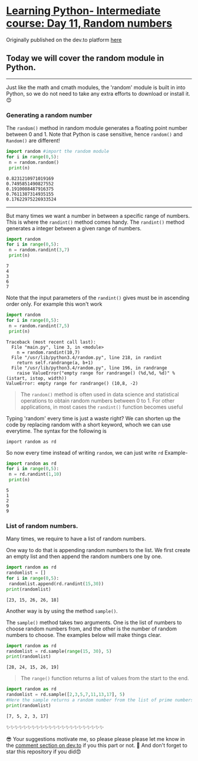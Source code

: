 # [Learning Python- Intermediate course: Day 11, Random numbers](https://dev.to/aatmaj/learning-python-intermediate-course-day-11-random-numbers-5cnj)

Originally published on the dev.to platform [here](https://dev.to/aatmaj/learning-python-intermediate-course-day-11-random-numbers-5cnj)

Today we will cover the random module in Python.
---
____
Just like the math and cmath modules, the 'random' module is built in into Python, so we do not need to take any extra efforts to download or install it.😊
### Generating a random number
The `random()` method in random module generates a floating point number between 0 and 1. Note that Python is case sensitive, hence `random()` and `Random()` are different!
```python
import random #import the random module
for i in range(0,5):
 n = random.random()
 print(n)
```
```
0.8231210971019169
0.7495851490827552
0.1910088487916375
0.7611387314935155
0.17622975226933524
```
___
But many times we want a number in between a specific range of numbers. This is where the `randint()` method comes handy. The `randint()` method generates a integer between a given range of numbers. 
```python
import random
for i in range(0,5):
 n = random.randint(3,7)
 print(n)
```
```
7
4
3
6
7
```
Note that the input parameters of the `randint()` gives must be in ascending order only. For example this won't work
```python
import random 
for i in range(0,5):
 n = random.randint(7,5)
 print(n)
```
```
Traceback (most recent call last):
  File "main.py", line 3, in <module>
    n = random.randint(10,7)
  File "/usr/lib/python3.4/random.py", line 218, in randint
    return self.randrange(a, b+1)
  File "/usr/lib/python3.4/random.py", line 196, in randrange
    raise ValueError("empty range for randrange() (%d,%d, %d)" % (istart, istop, width))
ValueError: empty range for randrange() (10,8, -2)
```
> The `random()` method is often used in data science and statistical operations to obtain random numbers between 0 to 1. For other applications, in most cases the `randint()` function becomes useful

Typing 'random' every time is just a waste right? We can shorten up the code by replacing random with a short keyword, whoch we can use everytime. The syntax for the following is 

`import random as rd` 

So now every time instead of writing `random`, we can just write `rd`
Example-
```python
import random as rd
for i in range(0,5):
 n = rd.randint(1,10)
 print(n)
```
```
5
1
2
9
9
```

### List of random numbers.
Many times, we require to have a list of random numbers. 

One way to do that is appending random numbers to the list. We first create an empty list and then append the random numbers one by one.
```python
import random as rd
randomlist = []
for i in range(0,5):
 randomlist.append(rd.randint(15,30))
print(randomlist)
```
```
[23, 15, 26, 26, 18]
```
Another way is by using the method `sample()`.

The `sample()` method takes two arguments. One is the list of numbers to choose random numbers from, and the other is the number of random numbers to choose. The examples below will make things clear.
```python
import random as rd
randomlist = rd.sample(range(15, 30), 5)
print(randomlist)
```
```
[28, 24, 15, 26, 19]
```
>The `range()` function returns a list of values from the start to the end.
```python
import random as rd
randomlist = rd.sample([2,3,5,7,11,13,17], 5)
#Here the sample returns a random number from the list of prime numbers provided.
print(randomlist)
```
```
[7, 5, 2, 3, 17]
```
✨✨✨✨✨✨✨✨✨✨✨✨✨✨✨✨✨✨✨✨✨✨✨


😎 Your suggestions motivate me, so please please please let me know in the [comment section on dev.to](https://dev.to/aatmaj/learning-python-intermediate-course-day-11-random-numbers-5cnj) if you this part or not. 🧐 And don't forget to star this repository if you did😍
